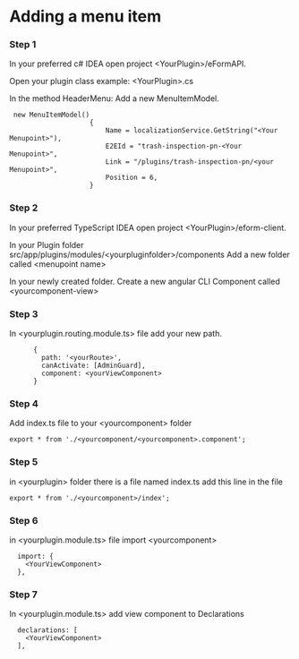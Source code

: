 # Adding a menu item

### Step 1

In your preferred c\# IDEA open project &lt;YourPlugin&gt;/eFormAPI.

Open your plugin class example: &lt;YourPlugin&gt;.cs

In the method HeaderMenu: Add a new MenuItemModel.

```text
 new MenuItemModel()
                    {
                        Name = localizationService.GetString("<Your Menupoint>"),
                        E2EId = "trash-inspection-pn-<Your Menupoint>",
                        Link = "/plugins/trash-inspection-pn/<your Menupoint>",
                        Position = 6,
                    }
```

### Step 2

In your preferred TypeScript IDEA open project &lt;YourPlugin&gt;/eform-client. 

In your Plugin folder src/app/plugins/modules/&lt;yourpluginfolder&gt;/components Add a new folder called &lt;menupoint name&gt;

In your newly created folder. Create a new angular CLI Component called &lt;yourcomponent-view&gt;

### Step 3

In &lt;yourplugin.routing.module.ts&gt; file add your new path.

```text
      {
        path: '<yourRoute>',
        canActivate: [AdminGuard],
        component: <yourViewComponent>
      }
```

### Step 4

Add index.ts file to your &lt;yourcomponent&gt; folder

```text
export * from './<yourcomponent/<yourcomponent>.component';
```

### Step 5

in &lt;yourplugin&gt; folder there is a file named index.ts add this line in the file

```text
export * from './<yourcomponent>/index';
```

### Step 6

in &lt;yourplugin.module.ts&gt; file import &lt;yourcomponent&gt; 

```text
  import: {
    <YourViewComponent>
  },
```

### Step 7

In &lt;yourplugin.module.ts&gt; add view component to Declarations

```text
  declarations: [
    <YourViewComponent>
  ],
```



